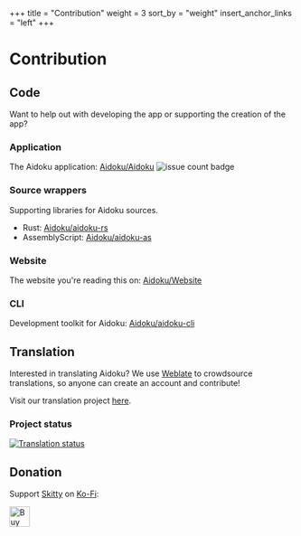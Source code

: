 +++
title = "Contribution"
weight = 3
sort_by = "weight"
insert_anchor_links = "left"
+++
# Contribution
## Code
Want to help out with developing the app or supporting the creation of the app?

### Application
The Aidoku application: [Aidoku/Aidoku](https://github.com/Aidoku/Aidoku) ![issue count badge](https://img.shields.io/github/issues/aidoku/aidoku?style=social)

### Source wrappers
Supporting libraries for Aidoku sources.
- Rust: [Aidoku/aidoku-rs](https://github.com/Aidoku/aidoku-rs)
- AssemblyScript: [Aidoku/aidoku-as](https://github.com/Aidoku/aidoku-as)

### Website
The website you're reading this on: [Aidoku/Website](https://github.com/Aidoku/Website)

### CLI
Development toolkit for Aidoku: [Aidoku/aidoku-cli](https://github.com/Aidoku/aidoku-cli)

## Translation
Interested in translating Aidoku? We use [Weblate](https://weblate.org) to crowdsource translations, so anyone can create an account and contribute!

Visit our translation project [here](https://hosted.weblate.org/engage/aidoku/).

### Project status
<a href="https://hosted.weblate.org/engage/aidoku/" target="_blank" class="no-external-icon">
    <img src="https://hosted.weblate.org/widgets/aidoku/-/strings/horizontal-auto.svg" alt="Translation status" />
</a>

## Donation
Support [Skitty](https://github.com/Skittyblock) on [Ko-Fi](https://ko-fi.com/skittyblock):

<a href="https://ko-fi.com/skittyblock" target="_blank" rel="noopener" class="no-external-icon">
    <img height="36" src="https://cdn.ko-fi.com/cdn/kofi1.png?v=2" border="0" alt="Buy Me a Coffee at ko-fi.com" style="border: 0px; height: 36px;">
</a>
